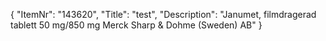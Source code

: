 {
  "ItemNr": "143620",
  "Title": "test",
  "Description": "Janumet, filmdragerad tablett 50 mg/850 mg Merck Sharp & Dohme (Sweden) AB"
}